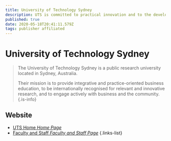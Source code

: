 ```yaml
---
title: University of Technology Sydney
description: UTS is committed to practical innovation and to the development of impact-driven research that benefits industry and the broader community, helping shape the world we live in.
published: true
date: 2020-05-18T20:41:11.579Z
tags: publisher affiliated
---
```


# University of Technology Sydney

> The University of Technology Sydney is a public research university located in Sydney, Australia.
>
> Their mission is to provide integrative and practice-oriented business education, to be internationally recognised for relevant and innovative research, and to engage actively with business and the community. 
{.is-info}

 

## Website 

- [UTS Home *Home Page*](https://www.uts.edu.au/)
- [Faculty and Staff *Faculty and Staff Page*](https://www.uts.edu.au/about/faculty-science)
{.links-list}

 
